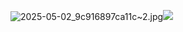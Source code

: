 <img src="blob:chrome-untrusted://media-app/b1a7c607-20a5-4b3e-a2dd-4aacaf7d1a37" alt="2025-05-02_9c916897ca11c~2.jpg"/>![](https://github.com/user-attachments/d5d052ef-15d6-4cac-869f-cfc82b25d51b)
